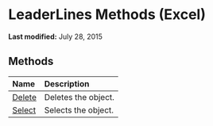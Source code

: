 
# LeaderLines Methods (Excel)

 **Last modified:** July 28, 2015


## Methods



|**Name**|**Description**|
|:-----|:-----|
| [Delete](57b6cb0c-f0fe-70b7-4958-cfdfd20ee059.md)|Deletes the object.|
| [Select](727367f3-08de-12f7-650a-3e93d9ff3a9e.md)|Selects the object.|
